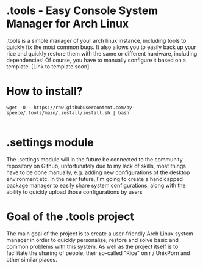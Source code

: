 # .tools - Easy Console System Manager for Arch Linux

.tools is a simple manager of your arch linux instance, including tools to quickly fix the most common bugs. It also allows you to easily back up your rice and quickly restore them with the same or different hardware, including dependencies! Of course, you have to manually configure it based on a template. [Link to template soon]

# How to install?

```
wget -O - https://raw.githubusercontent.com/by-speece/.tools/main/.install/install.sh | bash


```

# .settings module

The .settings module will in the future be connected to the community repository on Github, unfortunately due to my lack of skills, most things have to be done manually, e.g. adding new configurations of the desktop environment etc.
In the near future, I'm going to create a handicapped package manager to easily share system configurations, along with the ability to quickly upload those configurations by users

# Goal of the .tools project

The main goal of the project is to create a user-friendly Arch Linux system manager in order to quickly personalize, restore and solve basic and common problems with this system. As well as the project itself is to facilitate the sharing of people, their so-called "Rice" on r / UnixPorn and other similar places.
